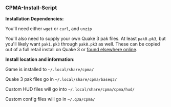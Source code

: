### CPMA-Install-Script

**Installation Dependencies:**

You'll need either `wget` or `curl`, and `unzip`

You'll also need to supply your own Quake 3 pak files. At least `pak0.pk3`, but you'll likely want `pak1.pk3` through `pak8.pk3` as well. These can be copied out of a full retail install on Quake 3 or [found elsewhere online](https://www.google.com/search?q=+pak0.pk3+intitle:index++457M).

**Install location and information:**

Game is installed to `~/.local/share/cpma/`

Quake 3 pak files go in `~/.local/share/cpma/baseq3/`

Custom HUD files will go into `~/.local/share/cpma/cpma/hud/`

Custom config files will go in `~/.q3a/cpma/`
